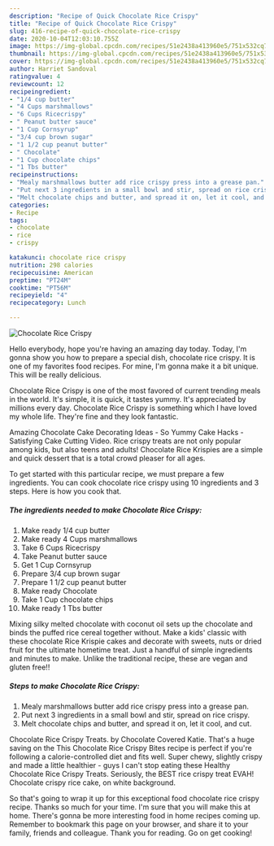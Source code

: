 ```yaml
---
description: "Recipe of Quick Chocolate Rice Crispy"
title: "Recipe of Quick Chocolate Rice Crispy"
slug: 416-recipe-of-quick-chocolate-rice-crispy
date: 2020-10-04T12:03:10.755Z
image: https://img-global.cpcdn.com/recipes/51e2438a413960e5/751x532cq70/chocolate-rice-crispy-recipe-main-photo.jpg
thumbnail: https://img-global.cpcdn.com/recipes/51e2438a413960e5/751x532cq70/chocolate-rice-crispy-recipe-main-photo.jpg
cover: https://img-global.cpcdn.com/recipes/51e2438a413960e5/751x532cq70/chocolate-rice-crispy-recipe-main-photo.jpg
author: Harriet Sandoval
ratingvalue: 4
reviewcount: 12
recipeingredient:
- "1/4 cup butter"
- "4 Cups marshmallows"
- "6 Cups Ricecrispy"
- " Peanut butter sauce"
- "1 Cup Cornsyrup"
- "3/4 cup brown sugar"
- "1 1/2 cup peanut butter"
- " Chocolate"
- "1 Cup chocolate chips"
- "1 Tbs butter"
recipeinstructions:
- "Mealy marshmallows butter add rice crispy press into a grease pan."
- "Put next 3 ingredients in a small bowl and stir, spread on rice crispy."
- "Melt chocolate chips and butter, and spread it on, let it cool, and cut."
categories:
- Recipe
tags:
- chocolate
- rice
- crispy

katakunci: chocolate rice crispy 
nutrition: 298 calories
recipecuisine: American
preptime: "PT24M"
cooktime: "PT56M"
recipeyield: "4"
recipecategory: Lunch

---
```



![Chocolate Rice Crispy](https://img-global.cpcdn.com/recipes/51e2438a413960e5/751x532cq70/chocolate-rice-crispy-recipe-main-photo.jpg)

Hello everybody, hope you're having an amazing day today. Today, I'm gonna show you how to prepare a special dish, chocolate rice crispy. It is one of my favorites food recipes. For mine, I'm gonna make it a bit unique. This will be really delicious.

Chocolate Rice Crispy is one of the most favored of current trending meals in the world. It's simple, it is quick, it tastes yummy. It's appreciated by millions every day. Chocolate Rice Crispy is something which I have loved my whole life. They're fine and they look fantastic.

Amazing Chocolate Cake Decorating Ideas - So Yummy Cake Hacks - Satisfying Cake Cutting Video. Rice crispy treats are not only popular among kids, but also teens and adults! Chocolate Rice Krispies are a simple and quick dessert that is a total crowd pleaser for all ages.


To get started with this particular recipe, we must prepare a few ingredients. You can cook chocolate rice crispy using 10 ingredients and 3 steps. Here is how you cook that.

<!--inarticleads1-->

##### The ingredients needed to make Chocolate Rice Crispy:

1. Make ready 1/4 cup butter
1. Make ready 4 Cups marshmallows
1. Take 6 Cups Ricecrispy
1. Take  Peanut butter sauce
1. Get 1 Cup Cornsyrup
1. Prepare 3/4 cup brown sugar
1. Prepare 1 1/2 cup peanut butter
1. Make ready  Chocolate
1. Take 1 Cup chocolate chips
1. Make ready 1 Tbs butter


Mixing silky melted chocolate with coconut oil sets up the chocolate and binds the puffed rice cereal together without. Make a kids&#39; classic with these chocolate Rice Krispie cakes and decorate with sweets, nuts or dried fruit for the ultimate hometime treat. Just a handful of simple ingredients and minutes to make. Unlike the traditional recipe, these are vegan and gluten free!! 

<!--inarticleads2-->

##### Steps to make Chocolate Rice Crispy:

1. Mealy marshmallows butter add rice crispy press into a grease pan.
1. Put next 3 ingredients in a small bowl and stir, spread on rice crispy.
1. Melt chocolate chips and butter, and spread it on, let it cool, and cut.


Chocolate Rice Crispy Treats. by Chocolate Covered Katie. That&#39;s a huge saving on the This Chocolate Rice Crispy Bites recipe is perfect if you&#39;re following a calorie-controlled diet and fits well. Super chewy, slightly crispy and made a little healthier - guys I can&#39;t stop eating these Healthy Chocolate Rice Crispy Treats. Seriously, the BEST rice crispy treat EVAH! Chocolate crispy rice cake, on white background. 

So that's going to wrap it up for this exceptional food chocolate rice crispy recipe. Thanks so much for your time. I'm sure that you will make this at home. There's gonna be more interesting food in home recipes coming up. Remember to bookmark this page on your browser, and share it to your family, friends and colleague. Thank you for reading. Go on get cooking!
